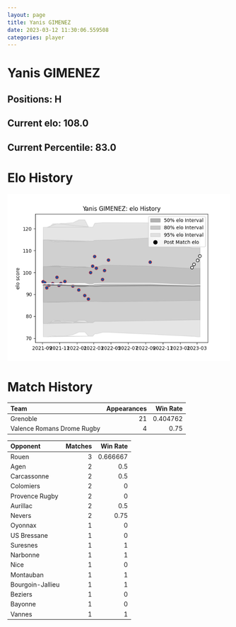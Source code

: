 ```yaml
---  
layout: page  
title: Yanis GIMENEZ  
date: 2023-03-12 11:30:06.559508  
categories: player  
---
```

# Yanis GIMENEZ

## Positions: H

## Current elo: 108.0

## Current Percentile: 83.0

# Elo History


![elo history](history_YanisGIMENEZ.png)
# Match History


| Team                       |   Appearances |   Win Rate |
|:---------------------------|--------------:|-----------:|
| Grenoble                   |            21 |   0.404762 |
| Valence Romans Drome Rugby |             4 |   0.75     |

| Opponent         |   Matches |   Win Rate |
|:-----------------|----------:|-----------:|
| Rouen            |         3 |   0.666667 |
| Agen             |         2 |   0.5      |
| Carcassonne      |         2 |   0.5      |
| Colomiers        |         2 |   0        |
| Provence Rugby   |         2 |   0        |
| Aurillac         |         2 |   0.5      |
| Nevers           |         2 |   0.75     |
| Oyonnax          |         1 |   0        |
| US Bressane      |         1 |   0        |
| Suresnes         |         1 |   1        |
| Narbonne         |         1 |   1        |
| Nice             |         1 |   0        |
| Montauban        |         1 |   1        |
| Bourgoin-Jallieu |         1 |   1        |
| Beziers          |         1 |   0        |
| Bayonne          |         1 |   0        |
| Vannes           |         1 |   1        |
